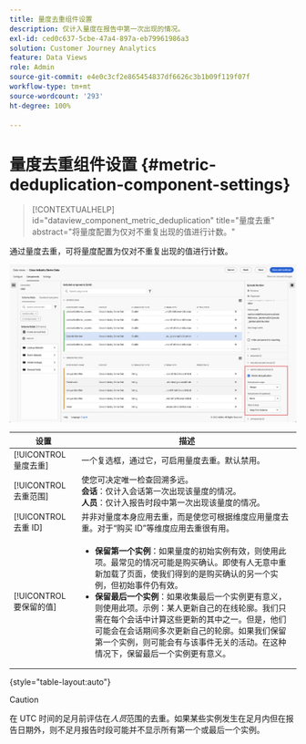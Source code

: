 ```yaml
---
title: 量度去重组件设置
description: 仅计入量度在报告中第一次出现的情况。
exl-id: ced0c637-5cbe-47a4-897a-eb79961986a3
solution: Customer Journey Analytics
feature: Data Views
role: Admin
source-git-commit: e4e0c3cf2e865454837df6626c3b1b09f119f07f
workflow-type: tm+mt
source-wordcount: '293'
ht-degree: 100%

---
```


# 量度去重组件设置 {#metric-deduplication-component-settings}

<!-- markdownlint-disable MD034 -->

>[!CONTEXTUALHELP]
>id="dataview_component_metric_deduplication"
>title="量度去重"
>abstract="将量度配置为仅对不重复出现的值进行计数。"

<!-- markdownlint-enable MD034 -->


通过量度去重，可将量度配置为仅对不重复出现的值进行计数。

![量度去重](../assets/metric-deduplication.png)

| 设置 | 描述 |
| --- | --- |
| [!UICONTROL 量度去重] | 一个复选框，通过它，可启用量度去重。默认禁用。 |
| [!UICONTROL 去重范围] | 使您可决定唯一检查回溯多远。<br>**会话**：仅计入会话第一次出现该量度的情况。<br>**人员**：仅计入报告时段中第一次出现该量度的情况。 |
| [!UICONTROL 去重 ID] | 并非对量度本身应用去重，而是使您可根据维度应用量度去重。对于“购买 ID”等维度应用去重很有用。 |
| [!UICONTROL 要保留的值] | <ul><li>**保留第一个实例**：如果量度的初始实例有效，则使用此项。最常见的情况可能是购买确认。即使有人无意中重新加载了页面，使我们得到的是购买确认的另一个实例，但初始事件仍有效。</li><li>**保留最后一个实例**：如果收集最后一个实例更有意义，则使用此项。示例：某人更新自己的在线轮廓。我们只需在每个会话中计算这些更新的其中之一。但是，他们可能会在会话期间多次更新自己的轮廓。如果我们保留第一个实例，则可能会有与该事件无关的活动。在这种情况下，保留最后一个实例更有意义。</li></ul> |

{style="table-layout:auto"}

>[!CAUTION]
>
>在 UTC 时间的足月前评估在&#x200B;_人员_&#x200B;范围的去重。如果某些实例发生在足月内但在报告日期外，则不足月报告时段可能并不显示所有第一个或最后一个实例。
